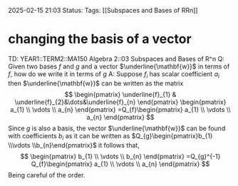 2025-02-15 21:03
Status: 
Tags: [[Subspaces and Bases of RRn]]
# changing the basis of a vector

TD: YEAR1::TERM2::MA150 Algebra 2::03 Subspaces and Bases of R^n 
Q: Given two bases $f$ and $g$ and a vector $\underline{\mathbf{w}}$ in terms of $f$, how do we write it in terms of $g$
A: Suppose $f_{i}$ has scalar coefficient $a_{i}$ then $\underline{\mathbf{w}}$ can be written as the matrix $$
\begin{pmatrix}
\underline{f}_{1} & \underline{f}_{2}&\dots&\underline{f}_{n}
\end{pmatrix}
\begin{pmatrix}
a_{1} \\
\vdots \\
a_{n}
\end{pmatrix}
=Q_{f}\begin{pmatrix}
a_{1} \\
\vdots \\
a_{n}
\end{pmatrix}
$$
Since $g$ is also a basis, the vector $\underline{\mathbf{w}}$ can be found with coefficients $b_{i}$ as it can be written as $Q_{g}\begin{pmatrix}b_{1} \\\vdots \\b_{n}\end{pmatrix}$ it follows that, $$
\begin{pmatrix}
b_{1} \\
\vdots \\
b_{n}
\end{pmatrix}
=Q_{g}^{-1}
Q_{f}\begin{pmatrix}
a_{1} \\
\vdots \\
a_{n}
\end{pmatrix}
$$Being careful of the order.
<!--ID: 1739654001482-->
